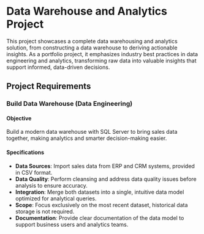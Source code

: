 # Data Warehouse and Analytics Project
This project showcases a complete data warehousing and analytics solution, from constructing a data warehouse to deriving actionable insights. As a portfolio project, it emphasizes industry best practices in data engineering and analytics, transforming raw data into valuable insights that support informed, data-driven decisions.

## Project Requirements
### Build Data Warehouse (Data Engineering)

#### Objective
Build a modern data warehouse with SQL Server to bring sales data together, making analytics and smarter decision-making easier.

#### Specifications
- **Data Sources**: Import sales data from ERP and CRM systems, provided in CSV format.
- **Data Quality**: Perform cleansing and address data quality issues before analysis to ensure accuracy.
- **Integration**: Merge both datasets into a single, intuitive data model optimized for analytical queries.
- **Scope**: Focus exclusively on the most recent dataset, historical data storage is not required.
- **Documentation**: Provide clear documentation of the data model to support business users and analytics teams.


